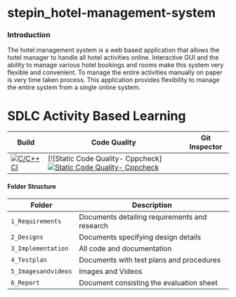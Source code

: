 # stepin_hotel-management-system
### Introduction

The hotel management system is a web based application that allows the hotel manager to handle all hotel activities online. Interactive GUI and the ability to manage various hotel bookings and rooms make this system very flexible and convenient. To manage the entire activities manually on paper is very time taken process. This application provides flexibility to manage the entire system from a single online system.

# SDLC Activity Based Learning
Build | Code Quality | Git Inspector |
|---------|------------|-------------|
[![C/C++ CI](https://github.com/Sindhuja1312/stepin_hotel-management-system/actions/workflows/c.yml/badge.svg)](https://github.com/Sindhuja1312/stepin_hotel-management-system/actions/workflows/c.yml)|[![Static Code Quality- Cppcheck][![Static Code Quality- Cppcheck](https://github.com/Sindhuja1312/stepin_hotel-management-system/actions/workflows/cpp.yml/badge.svg)](https://github.com/Sindhuja1312/stepin_hotel-management-system/actions/workflows/cpp.yml)

#### Folder Structure
Folder             | Description
-------------------| -----------------------------------------
`1_Requirements`   | Documents detailing requirements and research
`2_Designs`         | Documents specifying design details
`3_Implementation` | All code and documentation
`4_Testplan`      | Documents with test plans and procedures
`5_Imagesandvideos`   | Images and Videos 
`6_Report`   | Document consisting the evaluation sheet 

